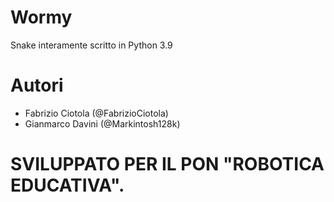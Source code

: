 # Wormy
 Snake interamente scritto in Python 3.9

# Autori
* Fabrizio Ciotola (@FabrizioCiotola)
* Gianmarco Davini (@Markintosh128k)

# SVILUPPATO PER IL PON "ROBOTICA EDUCATIVA".
